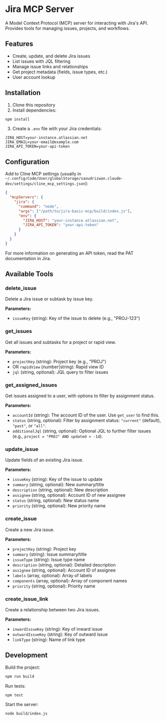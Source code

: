 # Jira MCP Server

A Model Context Protocol (MCP) server for interacting with Jira's API. Provides tools for managing issues, projects, and workflows.

## Features

- Create, update, and delete Jira issues
- List issues with JQL filtering
- Manage issue links and relationships
- Get project metadata (fields, issue types, etc.)
- User account lookup

## Installation

1. Clone this repository
2. Install dependencies:
```bash
npm install
``` 

3. Create a `.env` file with your Jira credentials:
```env
JIRA_HOST=your-instance.atlassian.net
JIRA_EMAIL=your-email@example.com
JIRA_API_TOKEN=your-api-token
```

## Configuration

Add to Cline MCP settings (usually in `~/.config/Code/User/globalStorage/saoudrizwan.claude-dev/settings/cline_mcp_settings.json`):
```json
{
  "mcpServers": {
    "jira": {
      "command": "node",
      "args": ["/path/to/jira-basic-mcp/build/index.js"],
      "env": {
        "JIRA_HOST": "your-instance.atlassian.net",
        "JIRA_API_TOKEN": "your-api-token"
      }
    }
  }
}
```

For more information on generating an API token, read the PAT documentation in Jira.

## Available Tools

### delete_issue
Delete a Jira issue or subtask by issue key.

**Parameters:**
- `issueKey` (string): Key of the issue to delete (e.g., "PROJ-123")

### get_issues
Get all issues and subtasks for a project or rapid view.

**Parameters:**
- `projectKey` (string): Project key (e.g., "PROJ")
- OR `rapidView` (number|string): Rapid view ID
- `jql` (string, optional): JQL query to filter issues

### get_assigned_issues
Get issues assigned to a user, with options to filter by assignment status.

**Parameters:**
- `accountId` (string): The account ID of the user. Use `get_user` to find this.
- `status` (string, optional): Filter by assignment status: `"current"` (default), `"past"`, or `"all"`.
- `additionalJql` (string, optional): Optional JQL to further filter issues (e.g., `project = "PROJ" AND updated > -1d`).

### update_issue
Update fields of an existing Jira issue.

**Parameters:**
- `issueKey` (string): Key of the issue to update
- `summary` (string, optional): New summary/title
- `description` (string, optional): New description
- `assignee` (string, optional): Account ID of new assignee
- `status` (string, optional): New status name
- `priority` (string, optional): New priority name

### create_issue
Create a new Jira issue.

**Parameters:**
- `projectKey` (string): Project key
- `summary` (string): Issue summary/title
- `issueType` (string): Issue type name
- `description` (string, optional): Detailed description
- `assignee` (string, optional): Account ID of assignee
- `labels` (array, optional): Array of labels
- `components` (array, optional): Array of component names
- `priority` (string, optional): Priority name

### create_issue_link
Create a relationship between two Jira issues.

**Parameters:**
- `inwardIssueKey` (string): Key of inward issue
- `outwardIssueKey` (string): Key of outward issue
- `linkType` (string): Name of link type

## Development

Build the project:
```bash
npm run build
```

Run tests:
```bash
npm test
```

Start the server:
```bash
node build/index.js
